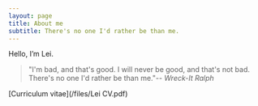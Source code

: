 ```yaml
---
layout: page
title: About me
subtitle: There's no one I'd rather be than me.
---
```


Hello, I’m Lei. 

> "I'm bad, and that's good. I will never be good, and that's not bad. There's no one I'd rather be than me."-- *Wreck-It Ralph*

[Curriculum vitae](/files/Lei CV.pdf)















